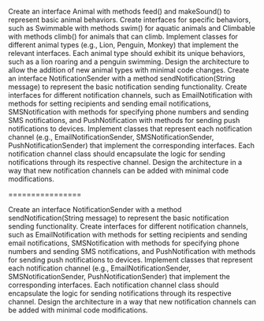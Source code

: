 Create an interface Animal with methods feed() and makeSound() to represent basic animal behaviors.
Create interfaces for specific behaviors, such as Swimmable with methods swim() for aquatic animals and Climbable with methods climb() for animals that can climb.
Implement classes for different animal types (e.g., Lion, Penguin, Monkey) that implement the relevant interfaces.
Each animal type should exhibit its unique behaviors, such as a lion roaring and a penguin swimming.
Design the architecture to allow the addition of new animal types with minimal code changes.
Create an interface NotificationSender with a method sendNotification(String message) to represent the basic notification sending functionality.
Create interfaces for different notification channels, such as EmailNotification with methods for setting recipients and sending email notifications, SMSNotification with methods for specifying phone numbers and sending SMS notifications, and PushNotification with methods for sending push notifications to devices.
Implement classes that represent each notification channel (e.g., EmailNotificationSender, SMSNotificationSender, PushNotificationSender) that implement the corresponding interfaces.
Each notification channel class should encapsulate the logic for sending notifications through its respective channel.
Design the architecture in a way that new notification channels can be added with minimal code modifications.


================



Create an interface NotificationSender with a method sendNotification(String message) to represent the basic notification sending functionality.
Create interfaces for different notification channels, such as EmailNotification with methods for setting recipients and sending email notifications, SMSNotification with methods for specifying phone numbers and sending SMS notifications, and PushNotification with methods for sending push notifications to devices.
Implement classes that represent each notification channel (e.g., EmailNotificationSender, SMSNotificationSender, PushNotificationSender) that implement the corresponding interfaces.
Each notification channel class should encapsulate the logic for sending notifications through its respective channel.
Design the architecture in a way that new notification channels can be added with minimal code modifications.